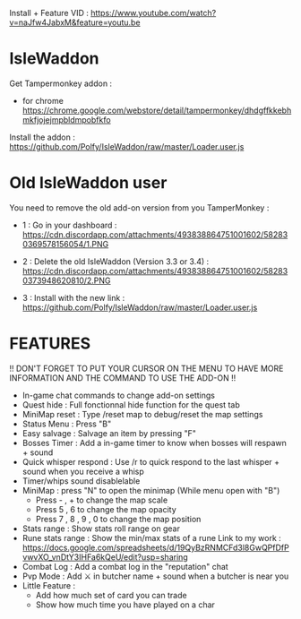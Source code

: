 Install + Feature VID :  https://www.youtube.com/watch?v=naJfw4JabxM&feature=youtu.be

# IsleWaddon

Get Tampermonkey addon :
- for chrome https://chrome.google.com/webstore/detail/tampermonkey/dhdgffkkebhmkfjojejmpbldmpobfkfo

Install the addon : https://github.com/Polfy/IsleWaddon/raw/master/Loader.user.js

# Old IsleWaddon user

You need to remove the old add-on version from you TamperMonkey :

- 1 : Go in your dashboard : https://cdn.discordapp.com/attachments/493838864751001602/582830369578156054/1.PNG

- 2 : Delete the old IsleWaddon (Version 3.3 or 3.4) : https://cdn.discordapp.com/attachments/493838864751001602/582830373948620810/2.PNG

- 3 : Install with the new link : https://github.com/Polfy/IsleWaddon/raw/master/Loader.user.js

# FEATURES

!! DON'T FORGET TO PUT YOUR CURSOR ON THE MENU TO HAVE MORE INFORMATION AND THE COMMAND TO USE THE ADD-ON !!

- In-game chat commands to change add-on settings
- Quest hide : Full fonctionnal hide function for the quest tab
- MiniMap reset : Type /reset map to debug/reset the map settings
- Status Menu : Press "B"
- Easy salvage : Salvage an item by pressing "F"
- Bosses Timer : Add a in-game timer to know when bosses will respawn + sound
- Quick whisper respond : Use /r to quick respond to the last whisper + sound when you receive a whisp
- Timer/whips sound disablelable
- MiniMap : press "N" to open the minimap (While menu open with "B")
  - Press - , + to change the map scale
  - Press 5 , 6 to change the map opacity
  - Press 7 , 8 , 9 , 0 to change the map position
- Stats range : Show stats roll range on gear
- Rune stats range : Show the min/max stats of a rune
  Link to my work : https://docs.google.com/spreadsheets/d/19QyBzRNMCFd3l8GwQPfDfPvwvXO_vnDtY3IHFa6kQeU/edit?usp=sharing
- Combat Log : Add a combat log in the "reputation" chat
- Pvp Mode : Add ⚔️ in butcher name + sound when a butcher is near you
- Little Feature :
  - Add how much set of card you can trade
  - Show how much time you have played on a char
